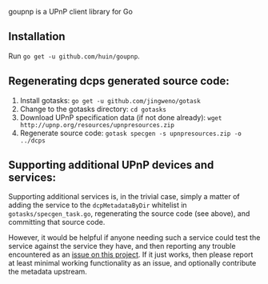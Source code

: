 goupnp is a UPnP client library for Go

Installation
------------

Run `go get -u github.com/huin/goupnp`.

Regenerating dcps generated source code:
----------------------------------------

1. Install gotasks: `go get -u github.com/jingweno/gotask`
2. Change to the gotasks directory: `cd gotasks`
3. Download UPnP specification data (if not done already): `wget http://upnp.org/resources/upnpresources.zip`
4. Regenerate source code: `gotask specgen -s upnpresources.zip -o ../dcps`

Supporting additional UPnP devices and services:
------------------------------------------------

Supporting additional services is, in the trivial case, simply a matter of
adding the service to the `dcpMetadataByDir` whitelist in
`gotasks/specgen_task.go`, regenerating the source code (see above), and
committing that source code.

However, it would be helpful if anyone needing such a service could test the
service against the service they have, and then reporting any trouble
encountered as an [issue on this
project](https://github.com/huin/goupnp/issues/new). If it just works, then
please report at least minimal working functionality as an issue, and
optionally contribute the metadata upstream.
